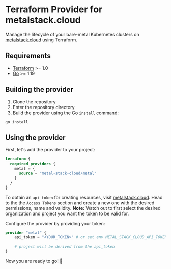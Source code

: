 # Terraform Provider for metalstack.cloud

Manage the lifecycle of your bare-metal Kubernetes clusters on [metalstack.cloud](https://metalstack.cloud) using Terraform.

## Requirements

- [Terraform](https://developer.hashicorp.com/terraform/downloads) >= 1.0
- [Go](https://golang.org/doc/install) >= 1.19

## Building the provider

1. Clone the repository
2. Enter the repository directory
3. Build the provider using the Go `install` command:

```shell
go install
```

## Using the provider

First, let's add the provider to your project:

```terraform
terraform {
  required_providers {
    metal = {
      source = "metal-stack-cloud/metal"
    }
  }
}
```

To obtain an `api token` for creating resources, visit [metalstack.cloud](https://metalstack.cloud). Head to the the `Access Tokens` section and create a new one with the desired permissions, name and validity.
**Note:** Watch out to first select the desired organization and project you want the token to be valid for.

Configure the provider by providing your token:

```terraform
provider "metal" {
    api_token = "<YOUR_TOKEN>" # or set env METAL_STACK_CLOUD_API_TOKEN

    # project will be derived from the api_token
}
```

Now you are ready to go! :tada:
